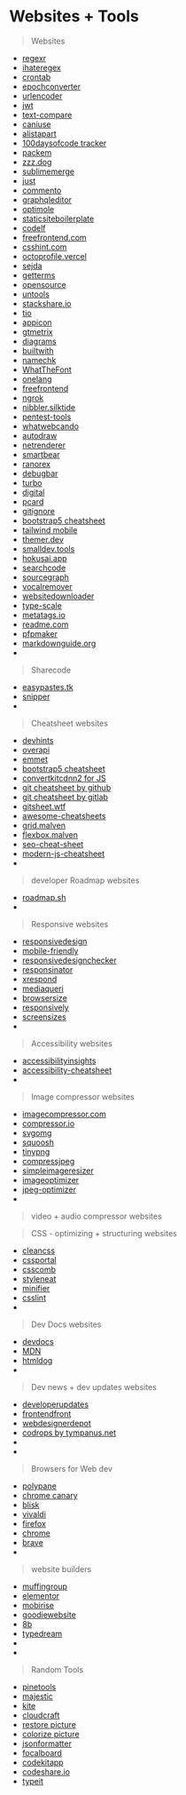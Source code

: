 # Websites + Tools

<!-- includes both for frontend + backend --> 

>Websites 

- [regexr](https://regexr.com/)
- [ihateregex](https://ihateregex.io/)
- [crontab](https://crontab.guru/)
- [epochconverter](https://www.epochconverter.com/)
- [urlencoder](https://www.urlencoder.org/)
- [jwt](https://jwt.io/)
- [text-compare](https://text-compare.com/)
- [caniuse](https://caniuse.com/)
- [alistapart](https://alistapart.com/)
- [100daysofcode tracker](https://www.software.com/product/100-days-of-code)
- [packem](https://packem.github.io/)
- [zzz.dog](https://zzz.dog/)
- [sublimemerge](sublimemerge.com)
- [just](microsoft.github.io/just)
- [commento](https://www.commento.io)
- [graphqleditor](https://graphqleditor.com/)
- [optimole](https://optimole.com/)
- [staticsiteboilerplate](https://staticsiteboilerplate.com/)
- [codelf](https://unbug.github.io/codelf)
- [freefrontend.com](https://freefrontend.com/)
- [csshint.com](https://csshint.com/)
- [octoprofile.vercel](https://octoprofile.vercel.app/)
- [sejda](https://www.sejda.com/)
- [getterms](https://getterms.io/)
- [opensource](https://opensource.builders/)
- [untools](https://untools.co/)
- [stackshare.io](https://stackshare.io/stacks)
- [tio](https://tio.run/#)
- [appicon](https://appicon.co/)
- [gtmetrix](https://gtmetrix.com/)
- [diagrams](https://www.diagrams.net/)
- [builtwith](https://builtwith.com/)
- [namechk](https://namechk.com/)
- [WhatTheFont](https://www.myfonts.com/WhatTheFont/)
- [onelang](https://ide.onelang.io/)
- [freefrontend](https://freefrontend.com/)
- [ngrok](https://ngrok.com/)
- [nibbler.silktide](https://nibbler.silktide.com/)
- [pentest-tools](https://pentest-tools.com/)
- [whatwebcando](https://whatwebcando.today/)
- [autodraw](https://www.autodraw.com/)
- [netrenderer](https://netrenderer.com )
- [smartbear](https://smartbear.com/)
- [ranorex](https://www.ranorex.com/)
- [debugbar](https://www.debugbar.com/)
- [turbo](https://app.turbo.net/browsers)
- [digital](https://digital.ai)
- [pcard](https://xscoder.com/pcard/?ref=producthunt)
- [gitignore](https://www.toptal.com/developers/gitignore)
- [bootstrap5 cheatsheet](https://bootstrap-cheatsheet.themeselection.com/)
- [tailwind mobile](https://tailwind-mobile.com/)
- [themer.dev](https://themer.dev/)
- [smalldev.tools](https://smalldev.tools/)
- [hokusai.app](https://hokusai.app/)
- [searchcode](https://searchcode.com/)
- [sourcegraph](https://sourcegraph.com/search)
- [vocalremover](https://vocalremover.org/)
- [websitedownloader](https://websitedownloader.io/)
- [type-scale](https://type-scale.com/)
- [metatags.io](https://metatags.io/)
- [readme.com](https://readme.com/)
- [pfpmaker](https://pfpmaker.com/)
- [markdownguide.org](https://www.markdownguide.org/)
- []()

>Sharecode

- [easypastes.tk](https://easypastes.tk/)
- [snipper](https://snipper.app/)
- []()

>Cheatsheet websites

- [devhints](https://devhints.io/)
- [overapi](https://overapi.com/)
- [emmet](https://docs.emmet.io/cheat-sheet/)
- [bootstrap5 cheatsheet](https://bootstrap-cheatsheet.themeselection.com/)
- [convertkitcdnn2 for JS](https://attachments.convertkitcdnn2.com/376755/b4cf5a65-39d3-405f-9e9e-6fee03fc7a80/DontForgetJS.pdf)
- [git cheatsheet by github](https://education.github.com/git-cheat-sheet-education.pdf)
- [git cheatsheet by gitlab](https://about.gitlab.com/images/press/git-cheat-sheet.pdf)
- [gitsheet.wtf](https://gitsheet.wtf/)
- [awesome-cheatsheets](https://lecoupa.github.io/awesome-cheatsheets/)
- [grid.malven](https://grid.malven.co/)
- [flexbox.malven](https://flexbox.malven.co/)
- [seo-cheat-sheet](https://moz.com/learn/seo/seo-cheat-sheet)
- [modern-js-cheatsheet](https://mbeaudru.github.io/modern-js-cheatsheet/)
- []()

>developer Roadmap websites

- [roadmap.sh](https://roadmap.sh/)
- []()

>Responsive websites

- [responsivedesign](http://ami.responsivedesign.is/)
- [mobile-friendly](https://search.google.com/test/mobile-friendly)
- [responsivedesignchecker](https://responsivedesignchecker.com/)
- [responsinator](http://www.responsinator.com/)
- [xrespond](https://xrespond.com/)
- [mediaqueri](https://mediaqueri.es/)
- [browsersize](https://browsersize.com/)
- [responsively](https://responsively.app/)
- [screensizes](https://www.screensizes.app/)
- []()

>Accessibility websites

- [accessibilityinsights](https://accessibilityinsights.io/)
- [accessibility-cheatsheet](https://moritzgiessmann.de/accessibility-cheatsheet/)
- []()

>Image compressor websites

- [imagecompressor.com](https://imagecompressor.com/)
- [compressor.io](https://compressor.io/)
- [svgomg](https://jakearchibald.github.io/svgomg/)
- [squoosh](https://squoosh.app/)
- [tinypng](https://tinypng.com/)
- [compressjpeg](https://compressjpeg.com/)
- [simpleimageresizer](http://www.simpleimageresizer.com/)
- [imageoptimizer](http://www.imageoptimizer.net/Pages/Home.aspx)
- [jpeg-optimizer](http://jpeg-optimizer.com/)
- []()

>video + audio compressor websites

>CSS - optimizing + structuring websites

- [cleancss](https://www.cleancss.com/css-beautify/)
- [cssportal](https://cssportal.com/css-optimize/)
- [csscomb](https://csscomb.herokuapp.com/online)
- [styleneat](https://www.styleneat.com/)   
- [minifier](https://minifier.org/)
- [csslint](http://csslint.net/)
- []()

>Dev Docs websites 

- [devdocs](https://devdocs.io/)
- [MDN](https://developer.mozilla.org/en-US/)
- [htmldog](https://htmldog.com/)
- []()

>Dev news + dev updates websites

- [developerupdates](https://www.developerupdates.com/)
- [frontendfront](https://frontendfront.com/)
- [webdesignerdepot](https://www.webdesignerdepot.com/)
- [codrops by tympanus.net](http://tympanus.net/codrops/)
- []()
- []()

>Browsers for Web dev

<!-- these browsers for testing purpose-->
- [polypane](https://polypane.app/)
- [chrome canary](https://www.google.com/intl/en_in/chrome/canary/)
- [blisk](https://blisk.io/)
- [vivaldi](https://vivaldi.com/)
- [firefox](https://www.mozilla.org/en-US/firefox/new/)
- [chrome](https://www.google.com/intl/en_in/chrome/)
- [brave](https://brave.com/)
- []()

> website builders

- [muffingroup](https://themes.muffingroup.com/)
- [elementor](https://elementor.com/)
- [mobirise](https://mobirise.com/)
- [goodiewebsite](https://goodiewebsite.com/)
- [8b](https://8b.com/)
- [typedream](https://typedream.com/)
- []()
- []()


>Random Tools

- [pinetools](https://pinetools.com/)
- [majestic](https://github.com/Raathigesh/majestic)
- [kite](https://www.kite.com/)
- [cloudcraft](https://www.cloudcraft.co/)
- [restore picture](https://hotpot.ai/restore-picture)
- [colorize picture](https://hotpot.ai/colorize-picture)
- [jsonformatter](https://jsonformatter.org/)
- [focalboard](https://www.focalboard.com/)
- [codekitapp](https://codekitapp.com/)
- [codeshare.io](https://codeshare.io/)
- [typeit](https://www.typeit.org/)
